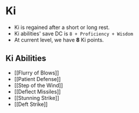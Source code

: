 # Ki

* Ki is regained after a short or long rest.
* Ki abilities' save DC is `8 + Proficiency + Wisdom`
* At current level, we have **8** Ki points.

## Ki Abilities

* [[Flurry of Blows]]
* [[Patient Defense]]
* [[Step of the Wind]]
* [[Deflect Missiles]]
* [[Stunning Strike]]
* [[Deft Strike]]